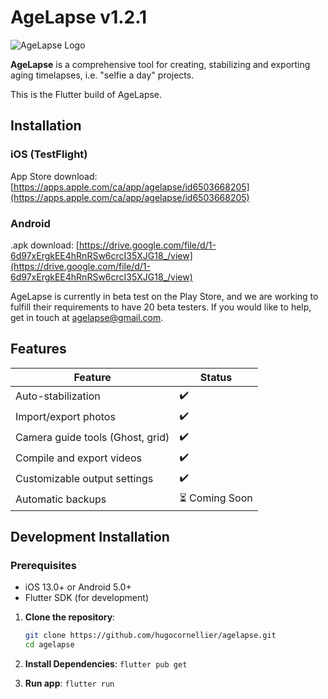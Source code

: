 # AgeLapse v1.2.1

![AgeLapse Logo](https://i.imgur.com/SlEeAHK.png)

**AgeLapse** is a comprehensive tool for creating, stabilizing and exporting aging timelapses, i.e. "selfie a day" projects.  

This is the Flutter build of AgeLapse.

## Installation

### iOS (TestFlight)

App Store download: [https://apps.apple.com/ca/app/agelapse/id6503668205](https://apps.apple.com/ca/app/agelapse/id6503668205)

### Android

.apk download: [https://drive.google.com/file/d/1-6d97xErgkEE4hRnRSw6crcI35XJG18_/view](https://drive.google.com/file/d/1-6d97xErgkEE4hRnRSw6crcI35XJG18_/view)

AgeLapse is currently in beta test on the Play Store, and we are working to fulfill their requirements to have 
20 beta testers. If you would like to help, get in touch at agelapse@gmail.com. 

## Features

| Feature                      | Status         |
|------------------------------|----------------|
| Auto-stabilization           | ✔️             |
| Import/export photos         | ✔️             |
| Camera guide tools (Ghost, grid)     | ✔️             |
| Compile and export videos    | ✔️             |
| Customizable output settings | ✔️             |
| Automatic backups            | ⏳ Coming Soon |


## Development Installation

### Prerequisites

- iOS 13.0+ or Android 5.0+
- Flutter SDK (for development)

1. **Clone the repository**:
   ```sh
   git clone https://github.com/hugocornellier/agelapse.git
   cd agelapse
   ```

2. **Install Dependencies**:
   ```flutter pub get```

3. **Run app**:
   ```flutter run```
